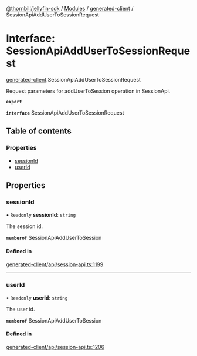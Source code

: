 [@thornbill/jellyfin-sdk](../README.md) / [Modules](../modules.md) / [generated-client](../modules/generated_client.md) / SessionApiAddUserToSessionRequest

# Interface: SessionApiAddUserToSessionRequest

[generated-client](../modules/generated_client.md).SessionApiAddUserToSessionRequest

Request parameters for addUserToSession operation in SessionApi.

**`export`**

**`interface`** SessionApiAddUserToSessionRequest

## Table of contents

### Properties

- [sessionId](generated_client.SessionApiAddUserToSessionRequest.md#sessionid)
- [userId](generated_client.SessionApiAddUserToSessionRequest.md#userid)

## Properties

### sessionId

• `Readonly` **sessionId**: `string`

The session id.

**`memberof`** SessionApiAddUserToSession

#### Defined in

[generated-client/api/session-api.ts:1199](https://github.com/thornbill/jellyfin-sdk-typescript/blob/21a118e/src/generated-client/api/session-api.ts#L1199)

___

### userId

• `Readonly` **userId**: `string`

The user id.

**`memberof`** SessionApiAddUserToSession

#### Defined in

[generated-client/api/session-api.ts:1206](https://github.com/thornbill/jellyfin-sdk-typescript/blob/21a118e/src/generated-client/api/session-api.ts#L1206)
